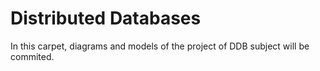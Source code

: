 # Distributed Databases
In this carpet, diagrams and models of the project of DDB subject will be commited.
